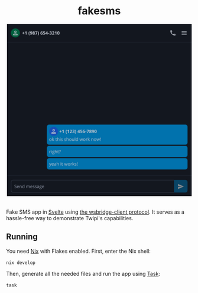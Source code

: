 <div align="center">
  <h1>fakesms</h1>
  <img src=".github/screenshot01.png" alt="Screenshot of the app" width="500" />
</div>
<br>

Fake SMS app in [Svelte][svelte] using [the wsbridge-client protocol][wsbridge].
It serves as a hassle-free way to demonstrate Twipi's capabilities.

## Running

You need [Nix][nix] with Flakes enabled. First, enter the Nix shell:

```sh
nix develop
```

Then, generate all the needed files and run the app using [Task][task]:

```sh
task
```

[wsbridge]: https://github.com/twipi/twipi/blob/main/proto/wsbridge.proto
[svelte]: https://svelte.dev/
[nix]: https://nixos.org/
[task]: https://taskfile.dev/
